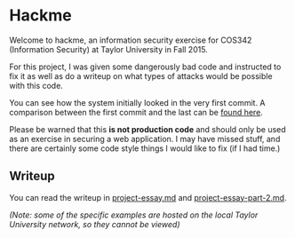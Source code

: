 # Hackme

Welcome to hackme, an information security exercise for COS342 (Information Security) at Taylor University in Fall 2015.

For this project, I was given some dangerously bad code and instructed to fix it as well as do a writeup on what types of attacks would be possible with this code.

You can see how the system initially looked in the very first commit. A comparison between the first commit and the last can be [found here](https://github.com/BoringCode/hackme/compare/c736875ab5e141e33ed3966d6690515e7770a079...dfc425a98c685727b78c1a417c6a7a27f5e4854e).

Please be warned that this **is not production code** and should only be used as an exercise in securing a web application. I may have missed stuff, and there are certainly some code style things I would like to fix (if I had time.)

## Writeup

You can read the writeup in [project-essay.md](project-essay.md) and [project-essay-part-2.md](project-essay-part-2.md).

*(Note: some of the specific examples are hosted on the local Taylor University network, so they cannot be viewed)*
